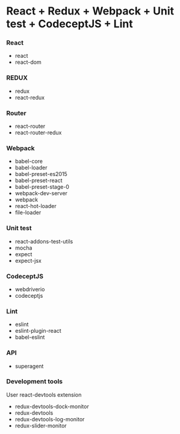 # React + Redux + Webpack + Unit test + CodeceptJS + Lint

### React
* react
* react-dom

### REDUX
* redux
* react-redux

### Router
* react-router
* react-router-redux

### Webpack
* babel-core
* babel-loader
* babel-preset-es2015
* babel-preset-react
* babel-preset-stage-0
* webpack-dev-server
* webpack
* react-hot-loader
* file-loader

### Unit test
* react-addons-test-utils
* mocha
* expect
* expect-jsx

### CodeceptJS
* webdriverio
* codeceptjs

### Lint
* eslint
* eslint-plugin-react
* babel-eslint

### API
* superagent

### Development tools
User react-devtools extension
  * redux-devtools-dock-monitor
  * redux-devtools
  * redux-devtools-log-monitor
  * redux-slider-monitor
